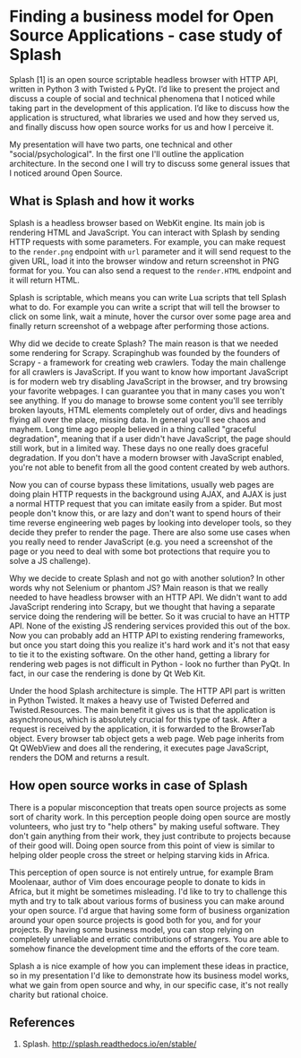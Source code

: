 # Finding a business model for Open Source Applications - case study of Splash

Splash [1] is an open source scriptable headless browser with
HTTP API, written in Python 3 with Twisted `&` PyQt. I’d like to present the project and discuss
a couple of social and technical phenomena that I noticed while taking part in the development of
this application. I’d like to discuss how the application is structured, what libraries we used and
how they served us, and finally discuss how open source works for us and how I perceive it.

My presentation will have two parts, one technical and other "social/psychological". In the first
one I'll outline the application architecture. In the second one I will try to discuss some general
issues that I noticed around Open Source.

## What is Splash and how it works

Splash is a headless browser based on WebKit engine. Its main job is rendering HTML and JavaScript.
You can interact with Splash by sending HTTP requests with some parameters. For example, you can make
request to the `render.png` endpoint with `url` parameter and it will send request to the given URL, load
it into the browser window and return screenshot in PNG format for you. You can also send a request to
the `render.HTML` endpoint and it will return HTML.

Splash is scriptable, which means you can write Lua scripts that tell Splash what to do. For example
you can write a script that will tell the browser to click on some link, wait a minute, hover the cursor over
some page area and finally return screenshot of a webpage after performing those actions.

Why did we decide to create Splash? The main reason is that we needed some rendering for Scrapy. Scrapinghub
was founded by the founders of Scrapy - a framework for creating web crawlers.
Today the main challenge for all crawlers is JavaScript. If you want
to know how important JavaScript is for modern web try disabling JavaScript in the browser, and try
browsing your favorite webpages. I can guarantee you that in many cases you won't see anything. If
you do manage to browse some content you'll see terribly broken layouts, HTML elements completely
out of order, divs and headings flying all over the place, missing data. In general you'll see
chaos and mayhem. Long time ago people believed in a thing called "graceful degradation", meaning that
if a user didn't have JavaScript, the page should still work, but in a limited way. These days no one really
does graceful degradation. If you don't have a modern browser with JavaScript enabled, you're not able
to benefit from all the good content created by web authors.

Now you can of course bypass these limitations, usually web pages are doing plain HTTP requests
in the background using AJAX, and AJAX is just a normal HTTP request that you can imitate easily from a spider.
But most people don't know this, or are lazy and don't want to spend hours of their time reverse engineering web
pages by looking into developer tools, so they decide they prefer to render the page. There are also some
use cases when you really need to render JavaScript (e.g. you need a screenshot of the page or you need
to deal with some bot protections that require you to solve a JS challenge).

Why we decide to create Splash and not go with another solution? In other words why not Selenium or
phantom JS? Main reason is that we really needed to have headless browser with an HTTP API. We didn't
want to add JavaScript rendering into Scrapy, but we thought that having a separate service doing the rendering
will be better. So it was crucial to have an HTTP API. None of the existing JS rendering services provided
this out of the box. Now you can probably add an HTTP API to existing rendering frameworks, but once you
start doing this you realize it's hard work and it's not that easy to tie it to the existing software. On
the other hand, getting a library for rendering web pages is not difficult in Python - look no further
than PyQt. In fact, in our case the rendering is done by Qt Web Kit.

Under the hood Splash architecture is simple. The HTTP API part is written in Python Twisted. It makes
a heavy use of Twisted Deferred and Twisted.Resources. The main benefit it gives us is that the application
is asynchronous, which is absolutely crucial for this type of task. After a request is received by
the application, it is forwarded to the BrowserTab object. Every browser tab
object gets a web page. Web page inherits from Qt QWebView and does all the rendering, it
executes page JavaScript, renders the DOM and returns a result.

## How open source works in case of Splash

There is a popular misconception that treats open source projects as some sort of charity work. In
this perception people doing open source are mostly volunteers, who just try to "help others"
by making useful software. They don't gain anything from their work, they just contribute to projects
because of their good will. Doing open source from this point of view is similar to helping older
people cross the street or helping starving kids in Africa.

This perception of open source is not entirely untrue, for example Bram Moolenaar, author of Vim
does encourage people to donate to kids in Africa, but it might be sometimes
misleading. I'd like to try to challenge this myth and try to talk about various forms of business
you can make around your open source. I'd argue that having some form of business organization around
your open source projects is good both for you, and for your projects. By having some business model,
you can stop relying on completely unreliable and erratic contributions of strangers. You are able
to somehow finance the development time and the efforts of the core team.

Splash a is nice example of how you can implement these ideas in practice, so in my presentation I'd
like to demonstrate how its business model works, what we gain from open source and
why, in our specific case, it's not really charity but rational choice.

## References

1. Splash. http://splash.readthedocs.io/en/stable/
